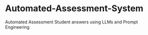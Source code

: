 # Automated-Assessment-System
Automated Assessment Student answers using LLMs and Prompt Engineering
